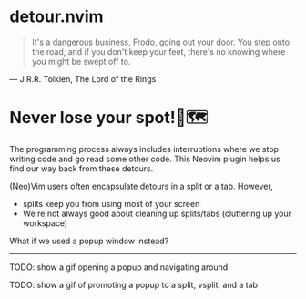 # detour.nvim
> It's a dangerous business, Frodo, going out your door. You step onto the road, and if you don't keep your feet, there's no knowing where you might be swept off to.

― J.R.R. Tolkien, The Lord of the Rings 

# Never lose your spot!📍🗺️
The programming process always includes interruptions where we stop writing code and go read some other code. This Neovim plugin helps us find our way back from these detours.

(Neo)Vim users often encapsulate detours in a split or a tab. However,
* splits keep you from using most of your screen
* We're not always good about cleaning up splits/tabs (cluttering up your workspace)

What if we used a popup window instead?

-----------------

TODO: show a gif opening a popup and navigating around

TODO: show a gif of promoting a popup to a split, vsplit, and a tab
